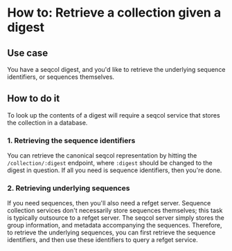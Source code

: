 
# How to: Retrieve a collection given a digest 

## Use case

You have a seqcol digest, and you'd like to retrieve the underlying sequence identifiers, or sequences themselves.

## How to do it

To look up the contents of a digest will require a seqcol service that stores the collection in a database.

### 1. Retrieving the sequence identifiers

You can retrieve the canonical seqcol representation by hitting the `/collection/:digest` endpoint, where `:digest` should be changed to the digest in question. If all you need is sequence identifiers, then you're done.


### 2. Retrieving underlying sequences

If you need sequences, then you'll also need a refget server. Sequence collection services don't necessarily store sequences themselves; this task is typically outsource to a refget server. The seqcol server simply stores the group information, and metadata accompanying the sequences. Therefore, to retrieve the underlying sequences, you can first retrieve the sequence identifiers, and then use these identifiers to query a refget service.
